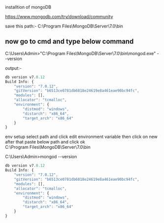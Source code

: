installtion of mongoDB

https://www.mongodb.com/try/download/community

save this path:-     C:\Program Files\MongoDB\Server\7.0\bin

## now go to cmd and type below command 

C:\Users\Admin>"C:\Program Files\MongoDB\Server\7.0\bin\mongod.exe" --version

output:-
```js
db version v7.0.12
Build Info: {
    "version": "7.0.12",
    "gitVersion": "b6513ce0781db6818e24619e8a461eae90bc94fc",
    "modules": [],
    "allocator": "tcmalloc",
    "environment": {
        "distmod": "windows",
        "distarch": "x86_64",
        "target_arch": "x86_64"
    }
}
```


env setup
select path and click edit environment variable then click on new after that paste below path and click ok  
C:\Program Files\MongoDB\Server\7.0\bin


C:\Users\Admin>mongod --version
```js
db version v7.0.12
Build Info: {
    "version": "7.0.12",
    "gitVersion": "b6513ce0781db6818e24619e8a461eae90bc94fc",
    "modules": [],
    "allocator": "tcmalloc",
    "environment": {
        "distmod": "windows",
        "distarch": "x86_64",
        "target_arch": "x86_64"
    }
}
```
